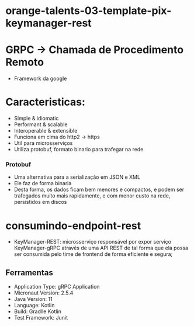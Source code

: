 # orange-talents-03-template-pix-keymanager-rest

# GRPC -> Chamada de Procedimento Remoto
* Framework da google

# Caracteristicas:
* Simple & idiomatic
* Performant & scalable
* Interoperable & extensible
* Funciona em cima do http2 -> https
* Util para microsserviços
* Utiliza protobuf, formato binario para trafegar na rede

### Protobuf
* Uma alternativa para a serialização em JSON e XML
* Ele faz de forma binaria
* Desta forma, os dados ficam bem menores e compactos, e podem ser trafegados muito mais rapidamente, e com menor
custo na rede, persistidos em discos

# consumindo-endpoint-rest
* KeyManager-REST: microsserviço responsável por expor serviço KeyManager-gRPC através de uma API REST de tal forma que ela possa ser consumida pelo time de frontend de forma eficiente e segura;

## Ferramentas

* Application Type: gRPC Application
* Micronaut Version: 2.5.4
* Java Version: 11
* Language: Kotlin
* Build: Gradlle Kotlin
* Test Framework: Junit
